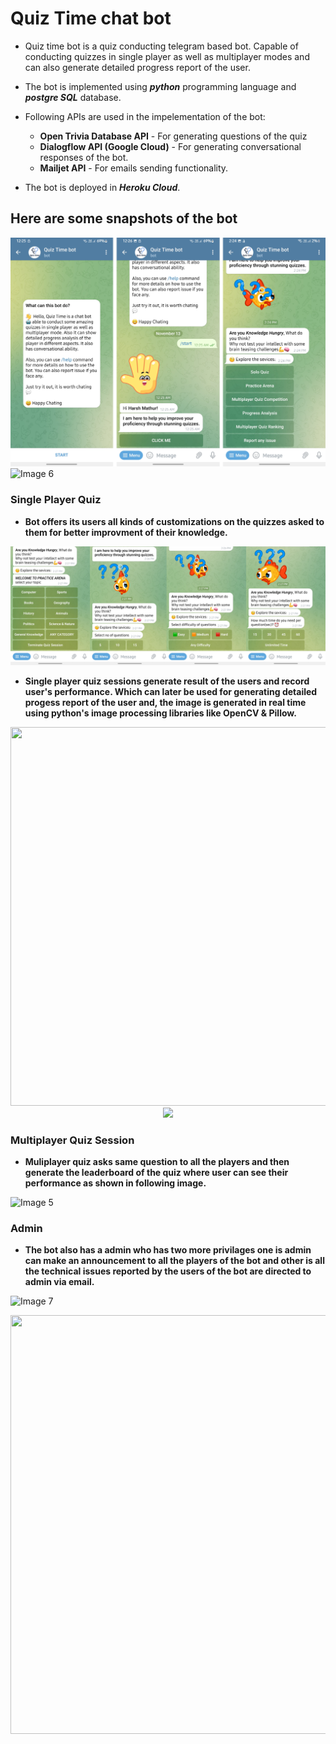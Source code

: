 # Quiz Time chat bot
 - Quiz time bot is a quiz conducting telegram based bot. Capable of conducting quizzes in single player as well as multiplayer modes and can also generate detailed progress report of the user.
 - The bot is implemented using ***python*** programming language and ***postgre SQL*** database.
 - Following APIs are used in the impelementation of the bot:
   - **Open Trivia Database API** - For generating questions of the quiz
   - **Dialogflow API (Google Cloud)** - For generating conversational responses of the bot.
   - **Mailjet API** - For emails sending functionality.

 - The bot is deployed in ***Heroku Cloud***.

## Here are some snapshots of the bot

![alt text](https://github.com/HarshMathur86/bot-resources/blob/main/Quiz%20bot%20images/Image%201.png?raw=true)
![Image 6](https://user-images.githubusercontent.com/60878060/201970897-517b58e8-7d1b-48c0-8d29-174bae9c6100.png)

### Single Player Quiz
 - **Bot offers its users all kinds of customizations on the quizzes asked to them for better improvment of their knowledge.**

 ![](https://github.com/HarshMathur86/bot-resources/blob/main/Quiz%20bot%20images/Image%202.png)


 - **Single player quiz sessions generate result of the users and record user's performance. Which can later be used for generating detailed progess report of the user and, the image is generated in real time using python's image processing libraries like OpenCV & Pillow.**

<p align="center">
<img src="https://user-images.githubusercontent.com/60878060/201585132-b0ba2b08-6109-43d9-ace5-40d202b83f32.png" height="606" width="645"/>
<img src="https://user-images.githubusercontent.com/60878060/201585784-d9bb637a-5bd9-4166-8e4b-b555630a84a4.png"/>
</p>

 ### Multiplayer Quiz Session 
  - **Muliplayer quiz asks same question to all the players and then generate the leaderboard of the quiz where user can see their performance as shown in following image.**
 
 ![Image 5](https://user-images.githubusercontent.com/60878060/202222530-7b66709d-e897-4809-bc66-0784e918974a.png)
 
 ### Admin
  - **The bot also has a admin who has two more privilages one is admin can make an announcement to all the players of the bot and other is all the technical issues reported by the users of the bot are directed to admin via email.**

![Image 7](https://user-images.githubusercontent.com/60878060/202370649-845b53d2-c6c2-4e89-883f-b01520b30218.png)

<p align="center">
<img src="https://user-images.githubusercontent.com/60878060/202864841-ffbcb03e-42d3-46b2-8667-b00a16c8f31b.png" height="670" width="645"/>
</p>

